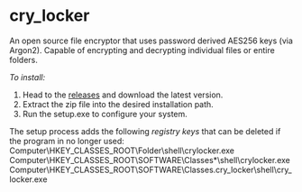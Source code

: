 # cry_locker
An open source file encryptor that uses password derived AES256 keys (via Argon2).
Capable of encrypting and decrypting individual files or entire folders.

<em>To install:</em>
1. Head to the <a href="https://github.com/TeaStudios/cry_locker/releases">releases</a> and download the latest version.
2. Extract the zip file into the desired installation path.
3. Run the setup.exe to configure your system.

The setup process adds the following <em>registry keys</em> that can be deleted if the program in no longer used:
<br>Computer\HKEY_CLASSES_ROOT\Folder\shell\crylocker.exe
<br>Computer\HKEY_CLASSES_ROOT\SOFTWARE\Classes\*\shell\crylocker.exe
<br>Computer\HKEY_CLASSES_ROOT\SOFTWARE\Classes\.cry_locker\shell\cry_locker.exe
